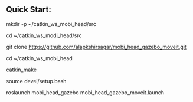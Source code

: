 ## Quick Start:

mkdir -p ~/catkin_ws_mobi_head/src

cd ~/catkin_ws_modi_head/src

git clone https://github.com/alapkshirsagar/mobi_head_gazebo_moveit.git

cd ~/catkin_ws_mobi_head

catkin_make

source devel/setup.bash

roslaunch mobi_head_gazebo mobi_head_gazebo_moveit.launch
